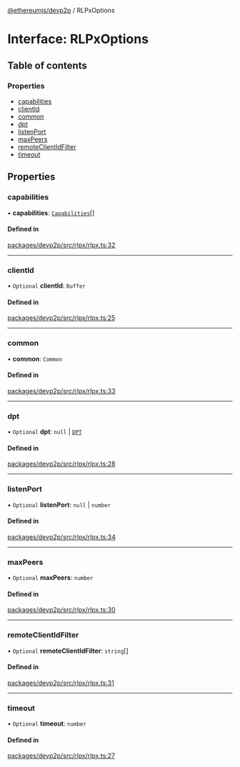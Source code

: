 [@ethereumjs/devp2p](../README.md) / RLPxOptions

# Interface: RLPxOptions

## Table of contents

### Properties

- [capabilities](RLPxOptions.md#capabilities)
- [clientId](RLPxOptions.md#clientid)
- [common](RLPxOptions.md#common)
- [dpt](RLPxOptions.md#dpt)
- [listenPort](RLPxOptions.md#listenport)
- [maxPeers](RLPxOptions.md#maxpeers)
- [remoteClientIdFilter](RLPxOptions.md#remoteclientidfilter)
- [timeout](RLPxOptions.md#timeout)

## Properties

### capabilities

• **capabilities**: [`Capabilities`](Capabilities.md)[]

#### Defined in

[packages/devp2p/src/rlpx/rlpx.ts:32](https://github.com/ethereumjs/ethereumjs-monorepo/blob/master/packages/devp2p/src/rlpx/rlpx.ts#L32)

___

### clientId

• `Optional` **clientId**: `Buffer`

#### Defined in

[packages/devp2p/src/rlpx/rlpx.ts:25](https://github.com/ethereumjs/ethereumjs-monorepo/blob/master/packages/devp2p/src/rlpx/rlpx.ts#L25)

___

### common

• **common**: `Common`

#### Defined in

[packages/devp2p/src/rlpx/rlpx.ts:33](https://github.com/ethereumjs/ethereumjs-monorepo/blob/master/packages/devp2p/src/rlpx/rlpx.ts#L33)

___

### dpt

• `Optional` **dpt**: ``null`` \| [`DPT`](../classes/DPT.md)

#### Defined in

[packages/devp2p/src/rlpx/rlpx.ts:28](https://github.com/ethereumjs/ethereumjs-monorepo/blob/master/packages/devp2p/src/rlpx/rlpx.ts#L28)

___

### listenPort

• `Optional` **listenPort**: ``null`` \| `number`

#### Defined in

[packages/devp2p/src/rlpx/rlpx.ts:34](https://github.com/ethereumjs/ethereumjs-monorepo/blob/master/packages/devp2p/src/rlpx/rlpx.ts#L34)

___

### maxPeers

• `Optional` **maxPeers**: `number`

#### Defined in

[packages/devp2p/src/rlpx/rlpx.ts:30](https://github.com/ethereumjs/ethereumjs-monorepo/blob/master/packages/devp2p/src/rlpx/rlpx.ts#L30)

___

### remoteClientIdFilter

• `Optional` **remoteClientIdFilter**: `string`[]

#### Defined in

[packages/devp2p/src/rlpx/rlpx.ts:31](https://github.com/ethereumjs/ethereumjs-monorepo/blob/master/packages/devp2p/src/rlpx/rlpx.ts#L31)

___

### timeout

• `Optional` **timeout**: `number`

#### Defined in

[packages/devp2p/src/rlpx/rlpx.ts:27](https://github.com/ethereumjs/ethereumjs-monorepo/blob/master/packages/devp2p/src/rlpx/rlpx.ts#L27)
